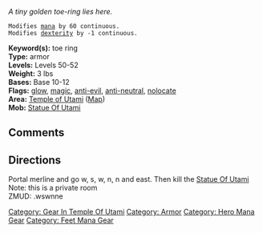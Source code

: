 *A tiny golden toe-ring lies here.*

`Modifies `[`mana`](Mana_Points "wikilink")` by 60 continuous.`  
`Modifies `[`dexterity`](Dexterity "wikilink")` by -1 continuous.`

**Keyword(s):** toe ring  
**Type:** armor  
**Levels:** Levels 50-52  
**Weight:** 3 lbs  
**Bases:** Base 10-12  
**Flags:** [glow](Glow_Flag "wikilink"), [magic](Magic_Flag "wikilink"),
[anti-evil](Anti-Evil_Flag "wikilink"),
[anti-neutral](Anti-Neutral_Flag "wikilink"),
[nolocate](NoLocate_Flag "wikilink")  
**Area:** [Temple of Utami](:Category:_Temple_Of_Utami "wikilink")
([Map](Temple_Of_Utami_Map "wikilink"))  
**Mob:** [Statue Of Utami](Statue_Of_Utami "wikilink")  

## Comments

## Directions

Portal merline and go w, s, w, n, n and east. Then kill the [Statue Of
Utami](Statue_Of_Utami "wikilink") Note: this is a private room  
ZMUD: .wswnne

[Category: Gear In Temple Of
Utami](Category:_Gear_In_Temple_Of_Utami "wikilink") [Category:
Armor](Category:_Armor "wikilink") [Category: Hero Mana
Gear](Category:_Hero_Mana_Gear "wikilink") [Category: Feet Mana
Gear](Category:_Feet_Mana_Gear "wikilink")
